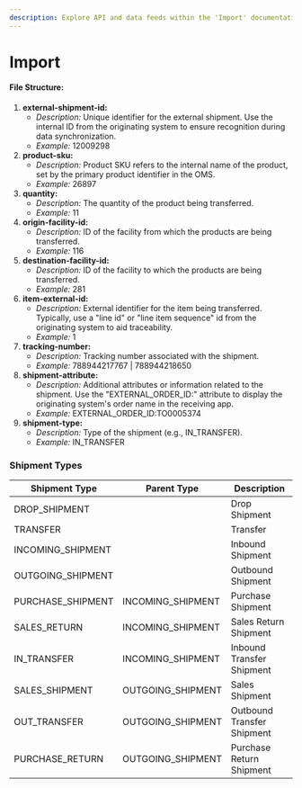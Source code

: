 ```yaml
---
description: Explore API and data feeds within the 'Import' documentation.
---
```


# Import

#### File Structure:

1. **external-shipment-id:**
   * _Description:_ Unique identifier for the external shipment. Use the internal ID from the originating system to ensure recognition during data synchronization.
   * _Example:_ 12009298
2. **product-sku:**
   * _Description:_ Product SKU refers to the internal name of the product, set by the primary product identifier in the OMS.
   * _Example:_ 26897
3. **quantity:**
   * _Description:_ The quantity of the product being transferred.
   * _Example:_ 11
4. **origin-facility-id:**
   * _Description:_ ID of the facility from which the products are being transferred.
   * _Example:_ 116
5. **destination-facility-id:**
   * _Description:_ ID of the facility to which the products are being transferred.
   * _Example:_ 281
6. **item-external-id:**
   * _Description:_ External identifier for the item being transferred. Typically, use a "line id" or "line item sequence" id from the originating system to aid traceability.
   * _Example:_ 1
7. **tracking-number:**
   * _Description:_ Tracking number associated with the shipment.
   * _Example:_ 788944217767 | 788944218650
8. **shipment-attribute:**
   * _Description:_ Additional attributes or information related to the shipment. Use the "EXTERNAL\_ORDER\_ID:" attribute to display the originating system's order name in the receiving app.
   * _Example:_ EXTERNAL\_ORDER\_ID:TO0005374
9. **shipment-type:**
   * _Description:_ Type of the shipment (e.g., IN\_TRANSFER).
   * _Example:_ IN\_TRANSFER

### Shipment Types

| Shipment Type      | Parent Type        | Description                |
| ------------------ | ------------------ | -------------------------- |
| DROP\_SHIPMENT     |                    | Drop Shipment              |
| TRANSFER           |                    | Transfer                   |
| INCOMING\_SHIPMENT |                    | Inbound Shipment           |
| OUTGOING\_SHIPMENT |                    | Outbound Shipment          |
| PURCHASE\_SHIPMENT | INCOMING\_SHIPMENT | Purchase Shipment          |
| SALES\_RETURN      | INCOMING\_SHIPMENT | Sales Return Shipment      |
| IN\_TRANSFER       | INCOMING\_SHIPMENT | Inbound Transfer Shipment  |
| SALES\_SHIPMENT    | OUTGOING\_SHIPMENT | Sales Shipment             |
| OUT\_TRANSFER      | OUTGOING\_SHIPMENT | Outbound Transfer Shipment |
| PURCHASE\_RETURN   | OUTGOING\_SHIPMENT | Purchase Return Shipment   |
